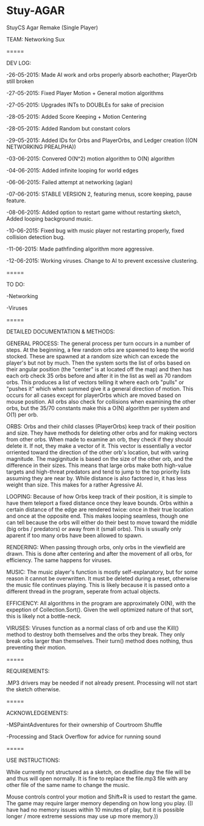 # Stuy-AGAR
StuyCS Agar Remake (Single Player)

TEAM: Networking Sux 

=====

DEV LOG:

-26-05-2015: Made AI work and orbs properly absorb eachother; PlayerOrb still broken

-27-05-2015: Fixed Player Motion + General motion algorithms

-27-05-2015: Upgrades INTs to DOUBLEs for sake of precision

-28-05-2015: Added Score Keeping + Motion Centering

-28-05-2015: Added Random but constant colors 

-29-05-2015: Added IDs for Orbs and PlayerOrbs, and Ledger creation ((ON NETWORKING PREALPHA))

-03-06-2015: Convered O(N^2) motion algorithm to O(N) algorithm

-04-06-2015: Added infinite looping for world edges

-06-06-2015: Failed attempt at networking (agian)

-07-06-2015: STABLE VERSION 2, featuring menus, score keeping, pause feature.

-08-06-2015: Added option to restart game without restarting sketch, Added looping background music.

-10-06-2015: Fixed bug with music player not restarting properly, fixed collision detection bug. 

-11-06-2015: Made pathfinding algorithm more aggressive.

-12-06-2015: Working viruses. Change to AI to prevent excessive clustering.

=====

TO DO:

-Networking

-Viruses

=====

DETAILED DOCUMENTATION & METHODS:

GENERAL PROCESS:
  The general process per turn occurs in a number of steps. At the beginning, a few random orbs are spawned to keep the world stocked. These are spawned at a random size which can excede the player's but not by much. Then the system sorts the list of orbs based on their angular position (the "center" is at located off the map) and then has each orb check 35 orbs before and after it in the list as well as 70 random orbs. This produces a list of vectors telling it where each orb "pulls" or "pushes it" which when summed give it a general direction of motion. This occurs for all cases except for playerOrbs which are moved based on mouse position. All orbs also check for collisions when examining the other orbs, but the 35/70 constants make this a O(N) algorithm per system and O(1) per orb.
  
ORBS:
  Orbs and their child classes (PlayerOrbs) keep track of their position and size. They have methods for deleting other orbs and for making vectors from other orbs. When made to examine an orb, they check if they should delete it. If not, they make a vector of it. This vector is essentially a vector orriented toward the direction of the other orb's location, but with varing magnitude. The magignitude is based on the size of the other orb, and the difference in their sizes. This means that large orbs make both high-value targets and high-threat predators and tend to jump to the top priority lists assuming they are near by. While distance is also factored in, it has less weight than size. This makes for a rather Agressive AI. 
  
LOOPING:
  Because of how Orbs keep track of their position, it is simple to have them teleport a fixed distance once they leave bounds. Orbs within a certain distance of the edge are rendered twice: once in their true location and once at the opposite end. This makes looping seamless, though one can tell because the orbs will either do their best to move toward the middle (big orbs / predators) or away from it (small orbs). This is usually only aparent if too many orbs have been allowed to spawn.
  
RENDERING:
  When passing through orbs, only orbs in the viewfield are drawn. This is done after centering and after the movement of all orbs, for efficiency. The same happens for viruses.
  
MUSIC:
  The music player's function is mostly self-explanatory, but for some reason it cannot be overwritten. It must be deleted during a reset, otherwise the music file continues playing. This is likely because it is passed onto a different thread in the program, seperate from actual objects.
  
EFFICIENCY:
  All algorithms in the program are approximately O(N), with the expeption of Collection.Sort(). Given the well optimized nature of that sort, this is likely not a bottle-neck. 
  
VIRUSES:
  Viruses function as a normal class of orb and use the Kill() method to destroy both themselves and the orbs they break. They only break orbs larger than themselves. Their turn() method does nothing, thus preventing their motion.
  
=====

REQUIREMENTS:

.MP3 drivers may be needed if not already present. Processing will not start the sketch otherwise.

=====

ACKNOWLEDGEMENTS: 

-MSPaintAdventures for their ownership of Courtroom Shuffle

-Processing and Stack Overflow for advice for running sound

=====

USE INSTRUCTIONS:

While currently not structured as a sketch, on deadline day the file will be and thus will open normally. It is fine to replace the file.mp3 file with any other file of the same name to change the music.

Mouse controls control your motion and Shift+R is used to restart the game. The game may require larger memory depending on how long you play. ((I have had no memory issues within 10 minutes of play, but it is possible longer / more extreme sessions may use up more memory.))

